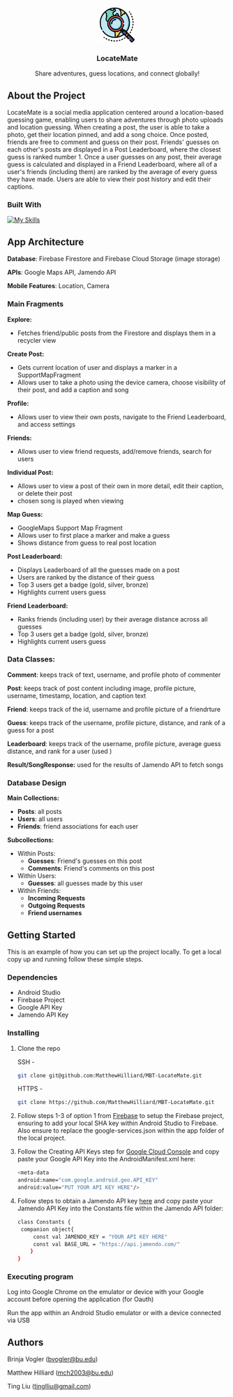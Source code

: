 <!-- PROJECT LOGO -->
<br />
<div align="center">
  <a href="https://github.com/MatthewHilliard/MBT-LocateMate">
    <img src="app/src/main/res/drawable/explore_logo.png" alt="Logo" width="80" height="80">
  </a>

  <h3 align="center">LocateMate</h3>

  <p align="center">
    Share adventures, guess locations, and connect globally!
    <br />
  </p>
</div>

## About the Project
LocateMate is a social media application centered around a location-based guessing game, enabling users to share adventures through photo uploads and location guessing. When creating a post, the user is able to take a photo, get their location pinned, and add a song choice. Once posted, friends are free to comment and guess on their post. Friends' guesses on each other's posts are displayed in a Post Leaderboard, where the closest guess is ranked number 1. Once a user guesses on any post, their average guess is calculated and displayed in a Friend Leaderboard, where all of a user's friends (including them) are ranked by the average of every guess they have made. Users are able to view their post history and edit their captions.

### Built With

[![My Skills](https://skillicons.dev/icons?i=androidstudio,figma,firebase,gcp,github,gradle,kotlin,materialui,postman)](https://skillicons.dev)

## App Architecture
**Database**: Firebase Firestore and Firebase Cloud Storage (image storage)

**APIs**: Google Maps API, Jamendo API

**Mobile Features**: Location, Camera

### Main Fragments
**Explore:**
- Fetches friend/public posts from the Firestore and displays them in a recycler view
  
**Create Post:**
- Gets current location of user and displays a marker in a SupportMapFragment
- Allows user to take a photo using the device camera, choose visibility of their post, and add a caption and song
  
**Profile:**
- Allows user to view their own posts, navigate to the Friend Leaderboard, and access settings

**Friends:**
- Allows user to view friend requests, add/remove friends, search for users
  
**Individual Post:**
- Allows user to view a post of their own in more detail, edit their caption, or delete their post
- chosen song is played when viewing
  
**Map Guess:**
- GoogleMaps Support Map Fragment 
- Allows user to first place a marker and make a guess
- Shows distance from guess to real post location
  
**Post Leaderboard:**
- Displays Leaderboard of all the guesses made on a post
- Users are ranked by the distance of their guess
- Top 3 users get a badge (gold, silver, bronze)
- Highlights current users guess
  
**Friend Leaderboard:**
- Ranks friends (including user) by their average distance across all guesses
- Top 3 users get a badge (gold, silver, bronze)
- Highlights current users guess
  
### Data Classes:
**Comment**: keeps track of text, username, and profile photo of commenter
  
**Post**: keeps track of post content including image, profile picture, username, timestamp, location, and caption text

**Friend**: keeps track of the id, username and profile picture of a friendrture

**Guess**: keeps track of the username, profile picture, distance, and rank of a guess for a post

**Leaderboard**: keeps track of the username, profile picture, average guess distance, and rank for a user (used )

**Result/SongResponse:** used for the results of Jamendo API to fetch songs

### Database Design
**Main Collections:**
- **Posts**: all posts
- **Users**: all users
- **Friends**: friend associations for each user

**Subcollections:**
- Within Posts:
  - **Guesses**: Friend's guesses on this post
  - **Comments**: Friend's comments on this post
- Within Users:
  - **Guesses**: all guesses made by this user
- Within Friends:
  - **Incoming Requests**
  - **Outgoing Requests**
  - **Friend usernames**

<!-- GETTING STARTED -->
## Getting Started

This is an example of how you can set up the project locally.
To get a local copy up and running follow these simple steps.

### Dependencies

* Android Studio
* Firebase Project
* Google API Key
* Jamendo API Key

### Installing

1. Clone the repo

   SSH - 
   ```sh
   git clone git@github.com:MatthewHilliard/MBT-LocateMate.git
   ```
   HTTPS - 
   ```sh
   git clone https://github.com/MatthewHilliard/MBT-LocateMate.git
   ```
   
3. Follow steps 1-3 of option 1 from [Firebase](https://firebase.google.com/docs/android/setup) to setup the Firebase project, ensuring to add your local SHA key within Android Studio to Firebase. Also ensure to replace the google-services.json within the app folder of the local project.
   
4. Follow the Creating API Keys step for [Google Cloud Console](https://developers.google.com/maps/documentation/android-sdk/get-api-key) and copy paste your Google API Key into the AndroidManifest.xml here:
   ```sh
   <meta-data
   android:name="com.google.android.geo.API_KEY"
   android:value="PUT YOUR API KEY HERE"/>
   ```
   
5. Follow steps to obtain a Jamendo API key [here](https://developer.jamendo.com/v3.0) and copy paste your Jamendo API Key into the Constants file within the Jamendo API folder:
   ```sh
   class Constants {
    companion object{
        const val JAMENDO_KEY = "YOUR API KEY HERE"
        const val BASE_URL = "https://api.jamendo.com/"
       }
   }
   ```

### Executing program

Log into Google Chrome on the emulator or device with your Google account before opening the application (for Oauth)

Run the app within an Android Studio emulator or with a device connected via USB


## Authors

Brinja Vogler (bvogler@bu.edu)

Matthew Hilliard (mch2003@bu.edu)

Ting Liu (tinglliu@gmail.com)
